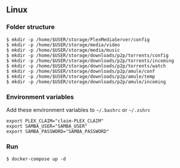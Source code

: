 ## Linux

### Folder structure

```
$ mkdir -p /home/$USER/storage/PlexMediaServer/config
$ mkdir -p /home/$USER/storage/media/video
$ mkdir -p /home/$USER/storage/media/music
$ mkdir -p /home/$USER/storage/downloads/p2p/torrents/config
$ mkdir -p /home/$USER/storage/downloads/p2p/torrents/incoming
$ mkdir -p /home/$USER/storage/downloads/p2p/torrents/watch
$ mkdir -p /home/$USER/storage/downloads/p2p/amule/conf
$ mkdir -p /home/$USER/storage/downloads/p2p/amule/temp
$ mkdir -p /home/$USER/storage/downloads/p2p/amule/incoming
```

### Environment variables

Add these environment variables to `~/.bashrc` or `~/.zshrc`

```
export PLEX_CLAIM="claim-PLEX_CLAIM"
export SAMBA_USER="SAMBA_USER"
export SAMBA_PASSWORD="SAMBA_PASSWORD"
```

### Run

```
$ docker-compose up -d
```